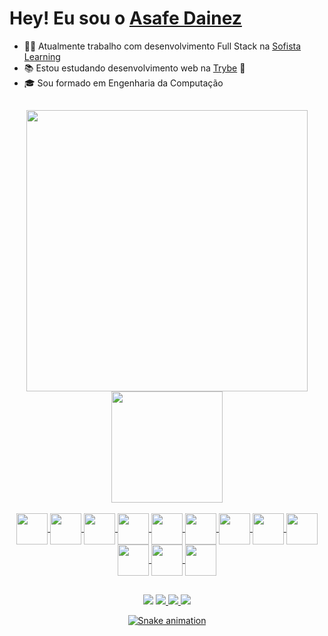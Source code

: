 # Hey! Eu sou o [Asafe Dainez](https://www.linkedin.com/in/asafedainez/)


- :man_technologist: Atualmente trabalho com desenvolvimento Full Stack na [Sofista Learning](https://www.sofista.com.br/)
- :books: Estou estudando desenvolvimento web na [Trybe](https://www.betrybe.com/) :rocket:
- :mortar_board: Sou formado em Engenharia da Computação

##

<div align="center">
  <a href="https://www.linkedin.com/in/asafedainez/" target="_blank">
  <img width="450em" src="https://github-readme-stats.vercel.app/api?username=asafedainez&show_icons=true&theme=dark&count_private=true&include_all_commits=true">
  <img height="178em" src="https://github-readme-stats.vercel.app/api/top-langs/?username=asafedainez&layout=demo&theme=dark">
</div>
  
<div style="display: inline_block" align="center"><br>
  <img align="center" height="50" width="50" src="https://img.icons8.com/color/48/000000/console.png">
  <img align="center" height="50" width="50" src="https://img.icons8.com/color/48/000000/html-5--v1.png">
  <img align="center" height="50" width="50" src="https://img.icons8.com/color/48/000000/css3.png">
  <img align="center" height="50" width="50" src="https://img.icons8.com/color/48/000000/bootstrap.png">
  <img align="center" height="50" width="50" src="https://img.icons8.com/color/48/000000/javascript--v1.png">
  <img align="center" height="50" width="50" src="https://img.icons8.com/color/48/000000/php.png">
  <img align="center" height="50" width="50" src="https://img.icons8.com/color/48/000000/python--v1.png">
  <img align="center" height="50" width="50" src="https://img.icons8.com/color/48/000000/mysql-logo.png">
  <img align="center" height="50" width="50" src="https://img.icons8.com/color/48/000000/wordpress.png">
  <img align="center" height="50" width="50" src="https://img.icons8.com/color/48/000000/visual-studio-code-2019.png">
  <img align="center" height="50" width="50" src="https://img.icons8.com/color/48/000000/git.png">
  <img align="center" height="50" width="50" src="https://img.icons8.com/color/48/000000/java-coffee-cup-logo--v1.png">
</div>

  ##
  
<div align="center">
  <a href="https://www.linkedin.com/in/asafedainez/" target="_blank"><img src="https://img.shields.io/badge/-LinkedIn-%230077B5?style=for-the-badge&logo=linkedin&logoColor=white" target="_blank"></a> 
  <a href="mailto:asafe.sousa@gmail.com"><img src="https://img.shields.io/badge/Gmail-D14836?style=for-the-badge&logo=gmail&logoColor=white">
  <a href="mailto:asafedainez@outlook.com"><img src="https://img.shields.io/badge/Microsoft_Outlook-0078D4?style=for-the-badge&logo=microsoft-outlook&logoColor=white">
  <a href="https://www.instagram.com/asafedainez/" target="_blank"><img src="https://img.shields.io/badge/Instagram-E4405F?style=for-the-badge&logo=instagram&logoColor=white" target="_blank">
  
  ![Snake animation](https://github.com/asafedainez/asafedainez/blob/output/github-contribution-grid-snake.svg)
</div>
  
  
  
